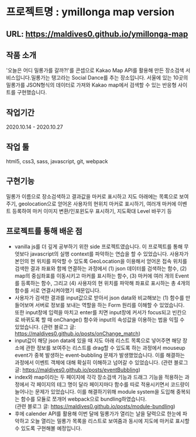 # 프로젝트명 : ymillonga map version

## URL: https://maldives0.github.io/ymillonga-map

## 작품 소개

'오늘은 어디 밀롱가를 갈까?!'를 콘셉으로 Kakao Map API를 활용해 만든 장소검색 서비스입니다.밀롱가는 탱고라는 Social Dance를 추는 장소입니다. 서울에 있는 10곳의 밀롱가를 JSON형식의 데이터로 가져와 Kakao map에서 검색할 수 있는 반응형 사이트를 구현했습니다.

## 작업기간

2020.10.14 - 2020.10.27

## 작업 툴

html5, css3, sass, javascript, git, webpack

## 구현기능

밀롱가 이름으로 장소검색하고 결과값을 마커로 표시하고 지도 아래에는 목록으로 보여주기, geolocation으로 얻어온 사용자의 현위치 마커로 표시하기, 여러개 마커에 이벤트 등록하여 마커 이미지 변환/인포윈도우 표시하기, 지도확대 Level 바꾸기 등

## 프로젝트를 통해 배운 점

-   vanilla js를 더 깊게 공부하기 위한 side 프로젝트였습니다. 이 프로젝트를 통해 무엇보다 javascript의 실행 context를 파악하는 연습을 할 수 있었습니다. 사용자가 본인의 현 위치를 파악할 수 있도록 GeoLocation을 이용해서 얻어온 접속 위치를 검색한 결과 좌표와 함께 연결하는 과정에서 (1) json 데이터를 검색하는 함수, (2) map의 중심좌표를 이동시키고 마커를 표시하는 함수, (3) 마커에 여러 개의 Event를 등록하는 함수, 그리고 (4) 사용자의 현 위치를 파악해 좌표로 표시하는 총 4개의 함수를 서로 연결시켜야했기 때문입니다.
-   사용자가 검색한 결과를 input값으로 받아서 json data와 비교해보는 (1) 함수를 만들어보며 서버로 정보를 보내는 역할을 하는 Form 원리를 이해할 수 있었습니다. 또한 input창에 입력을 마치고 enter를 치면 input창에 커서가 focus되고 빈칸으로 바뀌도록 할 때 onChange() 함수와 input의 속성값을 이용하는 법을 익힐 수 있었습니다.
    (관련 블로그 글: https://maldives0.github.io/posts/onChange_match)
-   input값이 해당 json data에 있을 때 지도 아래 리스트 목록으로 넣어주면 해당 장소에 관한 정보를 보여주는 리스트를 drag할 수 있도록 하는 과정에서 mouseup event가 중복 발생하는 event-bubbling 문제가 발생했었습니다. 이를 해결하는 과정에서 이벤트 객체에 대해 확실히 이해하고 넘어갈 수 있었습니다.
    (관련 블로그 글: https://maldives0.github.io/posts/eventBubbling)
-   index와 map이라는 두 페이지에 각각 장소검색 기능과 드래그 기능을 적용하는 과정에서 각 페이지의 테그 명이 달라 페이지마다 함수를 따로 적용시키면서 코드량이 늘어나는 문제가 있었습니다. 이를 해결하기위해 module system을 도입해 중복되는 함수를 모듈로 쪼개어 webpack으로 bundling하였습니다.  
    (관련 블로그 글: https://maldives0.github.io/posts/module-bundling)
-   후에 calender API를 활용해 이번 달에 밀롱가가 열리는 날을 달력으로 한눈에 파악하고 오늘 열리는 밀롱가 목록을 리스트로 보여줌과 동시에 지도에 마커로 표시할 수 있도록 구현해볼 예정입니다.
